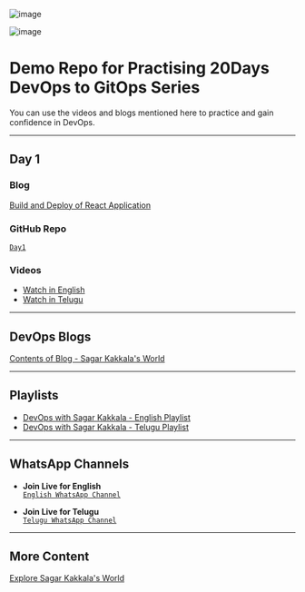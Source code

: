 
![image](https://github.com/user-attachments/assets/ac24efb7-afb6-4d75-8eac-82f7d6c3a4b4)

![image](https://github.com/user-attachments/assets/b2c36032-2a34-42bd-992a-2a73d5cfe677)


# **Demo Repo for Practising 20Days DevOps to GitOps Series**

You can use the videos and blogs mentioned here to practice and gain confidence in DevOps.

---

## **Day 1**

### **Blog**  
[Build and Deploy of React Application](https://www.sagarkakkalasworld.com/2024/04/build-and-deploy-of-react-application.html)

### **GitHub Repo**  
[`Day1`](https://github.com/sagarkakkalasworld/Day1)

### **Videos**
- [Watch in English](https://youtu.be/MRoiTQUqjzY?feature=shared)  
- [Watch in Telugu](https://youtu.be/9LeujqjzDqc?feature=shared)

---

## **DevOps Blogs**
[Contents of Blog - Sagar Kakkala's World](https://www.sagarkakkalasworld.com/p/contents-of-blog-sagar-kakkalas-world.html)

---

## **Playlists**
- [DevOps with Sagar Kakkala - English Playlist](https://www.youtube.com/playlist?list=PLlMNTzKKV4R585f9o-Og8Cd4V9sc6w8yA)  
- [DevOps with Sagar Kakkala - Telugu Playlist](https://www.youtube.com/playlist?list=PLlMNTzKKV4R5AX7SfRrA6EQhuocVKhlnK)

---

## **WhatsApp Channels**
- **Join Live for English**  
[`English WhatsApp Channel`](https://www.whatsapp.com/channel/0029VaynRs5Fy72JakyNOv3d)
  
- **Join Live for Telugu**  
[`Telugu WhatsApp Channel`](https://www.whatsapp.com/channel/0029Vau5goh30LKSrJyOoS1f)

---

## **More Content**  
[Explore Sagar Kakkala's World](https://linktr.ee/sagar_kakkalas_world)
